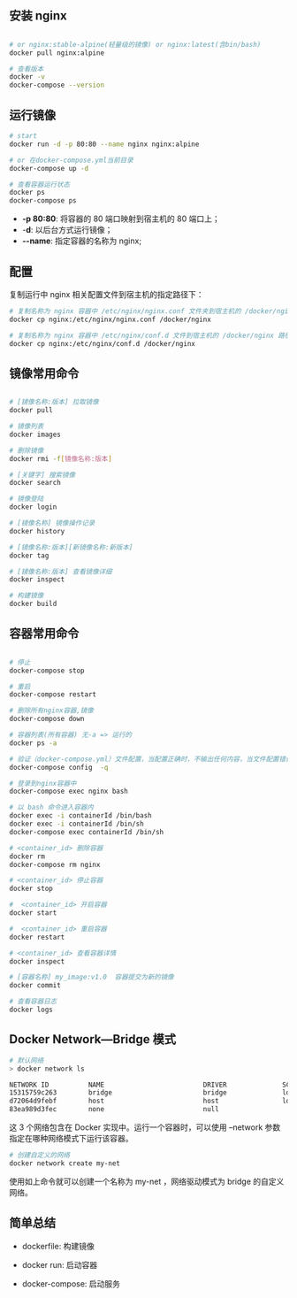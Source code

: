 ## 安装 nginx

```sh

# or nginx:stable-alpine(轻量级的镜像) or nginx:latest(含bin/bash)
docker pull nginx:alpine

# 查看版本
docker -v
docker-compose --version
```

## 运行镜像

```sh
# start
docker run -d -p 80:80 --name nginx nginx:alpine

# or 在docker-compose.yml当前目录
docker-compose up -d

# 查看容器运行状态
docker ps
docker-compose ps
```

- **-p 80:80**: 将容器的 80 端口映射到宿主机的 80 端口上；
- -**d**: 以后台方式运行镜像；
- **--name**: 指定容器的名称为 nginx;

## 配置

复制运行中 nginx 相关配置文件到宿主机的指定路径下：

```sh
# 复制名称为 nginx 容器中 /etc/nginx/nginx.conf 文件夹到宿主机的 /docker/nginx 路径下
docker cp nginx:/etc/nginx/nginx.conf /docker/nginx

# 复制名称为 nginx 容器中 /etc/nginx/conf.d 文件到宿主机的 /docker/nginx 路径下
docker cp nginx:/etc/nginx/conf.d /docker/nginx
```

## 镜像常用命令

```sh

# [镜像名称:版本] 拉取镜像
docker pull

# 镜像列表
docker images

# 删除镜像
docker rmi -f[镜像名称:版本]

# [关键字] 搜索镜像
docker search

# 镜像登陆
docker login

# [镜像名称] 镜像操作记录
docker history

# [镜像名称:版本][新镜像名称:新版本]
docker tag

# [镜像名称:版本] 查看镜像详细
docker inspect

# 构建镜像
docker build

```

## 容器常用命令

```sh

# 停止
docker-compose stop

# 重启
docker-compose restart

# 删除所有nginx容器,镜像
docker-compose down

# 容器列表(所有容器) 无-a => 运行的
docker ps -a

# 验证（docker-compose.yml）文件配置，当配置正确时，不输出任何内容，当文件配置错误，输出错误信息
docker-compose config  -q

# 登录到nginx容器中
docker-compose exec nginx bash

# 以 bash 命令进入容器内
docker exec -i containerId /bin/bash
docker exec -i containerId /bin/sh
docker-compose exec containerId /bin/sh

# <container_id> 删除容器
docker rm
docker-compose rm nginx

# <container_id> 停止容器
docker stop

#  <container_id> 开启容器
docker start

#  <container_id> 重启容器
docker restart

# <container_id> 查看容器详情
docker inspect

# [容器名称] my_image:v1.0  容器提交为新的镜像
docker commit

# 查看容器日志
docker logs
```

## Docker Network—Bridge 模式

```sh
# 默认网络
> docker network ls

NETWORK ID          NAME                         DRIVER              SCOPE
15315759c263        bridge                       bridge              local
d72064d9febf        host                         host                local
83ea989d3fec        none                         null
```

这 3 个网络包含在 Docker 实现中。运行一个容器时，可以使用 –network 参数指定在哪种网络模式下运行该容器。

```sh
# 创建自定义的网络
docker network create my-net
```

使用如上命令就可以创建一个名称为 my-net ，网络驱动模式为 bridge 的自定义网络。

## 简单总结

- dockerfile: 构建镜像

- docker run: 启动容器

- docker-compose: 启动服务
